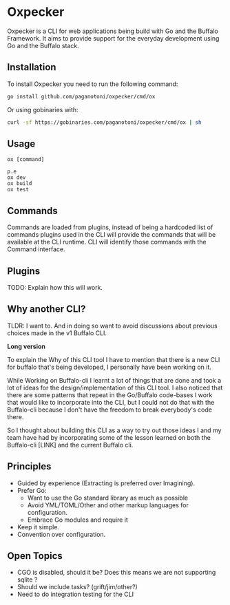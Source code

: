 # Oxpecker

Oxpecker is a CLI for web applications being build with Go and the Buffalo Framework. It aims to provide support for the everyday development using Go and the Buffalo stack.

## Installation

To install Oxpecker you need to run the following command:

```sh
go install github.com/paganotoni/oxpecker/cmd/ox
```

Or using gobinaries with:

```sh
curl -sf https://gobinaries.com/paganotoni/oxpecker/cmd/ox | sh
```

## Usage

```
ox [command]

p.e 
ox dev
ox build
ox test
```

## Commands

Commands are loaded from plugins, instead of being a hardcoded list of commands plugins used in the CLI will provide the commands that will be available at the CLI runtime. CLI will identify those commands with the Command interface.

## Plugins

TODO: Explain how this will work.

## Why another CLI?

TLDR: I want to. And in doing so want to avoid discussions about previous choices made in the v1 Buffalo CLI.

**Long version**

To explain the Why of this CLI tool I have to mention that there is a new CLI for buffalo that's being developed, I personally have been working on it.

While Working on Buffalo-cli I learnt a lot of things that are done and took a lot of ideas for the design/implementation of this CLI tool. I also noticed that there are some patterns that repeat in the Go/Buffalo code-bases I work that would like to incorporate into the CLI, but I could not do that with the Buffalo-cli because I don't have the freedom to break everybody's code there.

So I thought about building this CLI as a way to try out those ideas I and my team have had by incorporating some of the lesson learned on both the Buffalo-cli [LINK] and the current Buffalo cli.

## Principles

- Guided by experience (Extracting is preferred over Imagining).
- Prefer Go: 
    - Want to use the Go standard library as much as possible
    - Avoid YML/TOML/Other and other markup languages for configuration.
    - Embrace Go modules and require it
- Keep it simple.
- Convention over configuration.

## Open Topics

- CGO is disabled, should it be? Does this means we are not supporting sqlite ?
- Should we include tasks? (grift/jim/other?)
- Need to do integration testing for the CLI

